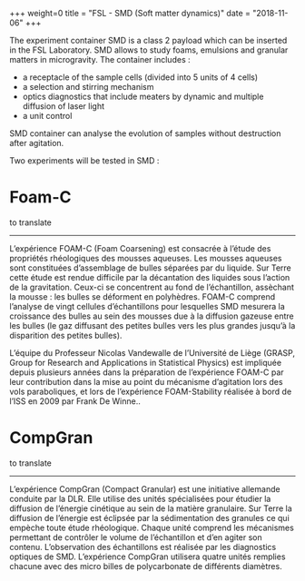 +++
weight=0
title = "FSL - SMD (Soft matter dynamics)"
date = "2018-11-06"
+++


The experiment container SMD is a class 2 payload  which can be inserted in the FSL Laboratory. SMD allows to study foams, emulsions and granular matters in microgravity.
The container includes :

* a receptacle of the sample cells (divided into 5 units of 4 cells)  
* a selection and stirring mechanism
* optics diagnostics that include meaters by dynamic and multiple diffusion of laser light
* a unit control

SMD container can analyse the evolution of samples without destruction after agitation.


Two experiments will be tested in SMD :

Foam-C
================

to translate
********************

L’expérience FOAM-C (Foam Coarsening) est consacrée à l’étude des propriétés rhéologiques des mousses aqueuses. Les mousses aqueuses sont constituées d’assemblage de bulles séparées par du liquide. Sur Terre cette étude est rendue difficile par la décantation des liquides sous l’action de la gravitation. Ceux-ci se concentrent au fond de l’échantillon, assèchant la mousse : les bulles se déforment en polyhèdres.
FOAM-C comprend l’analyse de vingt cellules d’échantillons pour lesquelles SMD mesurera la croissance des bulles au sein des mousses due à la diffusion gazeuse entre les bulles (le gaz diffusant des petites bulles vers les plus grandes jusqu’à la disparition des petites bulles).


L’équipe du Professeur Nicolas Vandewalle de l’Université de Liège (GRASP, Group for Research and Applications in Statistical Physics) est impliquée depuis plusieurs années dans la préparation de l’expérience FOAM-C par leur contribution dans la mise au point du mécanisme d’agitation lors des vols paraboliques, et lors de l’expérience FOAM-Stability réalisée à bord de l’ISS en 2009 par Frank De Winne..



CompGran
================

to translate
********************

L’expérience CompGran (Compact Granular) est une initiative allemande conduite par la DLR. Elle utilise des unités spécialisées pour étudier la diffusion de l’énergie cinétique au sein de la matière granulaire. Sur Terre la diffusion de l’énergie est éclipsée par la sédimentation des granules ce qui empèche toute étude rhéologique.
Chaque unité comprend les mécanismes permettant de contrôler le volume de l’échantillon et d’en agiter son contenu. L’observation des échantillons est réalisée par les diagnostics optiques de SMD. L’expérience CompGran utilisera quatre unités remplies chacune avec des micro billes de polycarbonate de différents diamètres.

